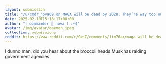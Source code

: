 ```yaml
---
layout: submission
title: "/u/cmdr_nova69 on MAGA will be dead by 2028. They’re way too out of touch with Gen Z"
date: 2025-02-10T15:18:17+00:00
author: "⸸ commander ░ nova ⸸ :~$"
avatar: /img/avatar/daemon.jpeg
collection: submissions
reddit: https://www.reddit.com/r/GenZ/comments/1im70ac/maga_will_be_dead_by_2028_theyre_way_too_out_of/mc0y9of/
---
```


<p><div class="md">
<p>I dunno man, did you hear about the broccoli heads Musk has raiding government agencies</p> </div></p><p></p><p><!-- SC_ON --></p>
